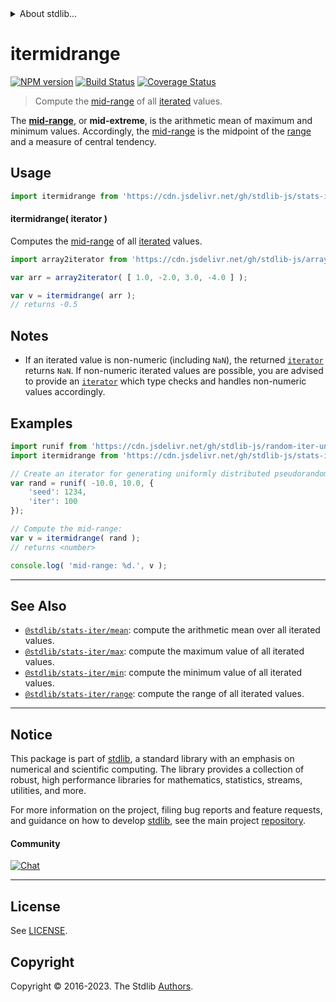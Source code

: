 <!--

@license Apache-2.0

Copyright (c) 2019 The Stdlib Authors.

Licensed under the Apache License, Version 2.0 (the "License");
you may not use this file except in compliance with the License.
You may obtain a copy of the License at

   http://www.apache.org/licenses/LICENSE-2.0

Unless required by applicable law or agreed to in writing, software
distributed under the License is distributed on an "AS IS" BASIS,
WITHOUT WARRANTIES OR CONDITIONS OF ANY KIND, either express or implied.
See the License for the specific language governing permissions and
limitations under the License.

-->


<details>
  <summary>
    About stdlib...
  </summary>
  <p>We believe in a future in which the web is a preferred environment for numerical computation. To help realize this future, we've built stdlib. stdlib is a standard library, with an emphasis on numerical and scientific computation, written in JavaScript (and C) for execution in browsers and in Node.js.</p>
  <p>The library is fully decomposable, being architected in such a way that you can swap out and mix and match APIs and functionality to cater to your exact preferences and use cases.</p>
  <p>When you use stdlib, you can be absolutely certain that you are using the most thorough, rigorous, well-written, studied, documented, tested, measured, and high-quality code out there.</p>
  <p>To join us in bringing numerical computing to the web, get started by checking us out on <a href="https://github.com/stdlib-js/stdlib">GitHub</a>, and please consider <a href="https://opencollective.com/stdlib">financially supporting stdlib</a>. We greatly appreciate your continued support!</p>
</details>

# itermidrange

[![NPM version][npm-image]][npm-url] [![Build Status][test-image]][test-url] [![Coverage Status][coverage-image]][coverage-url] <!-- [![dependencies][dependencies-image]][dependencies-url] -->

> Compute the [mid-range][mid-range] of all [iterated][mdn-iterator-protocol] values.

<section class="intro">

The [**mid-range**][mid-range], or **mid-extreme**, is the arithmetic mean of maximum and minimum values. Accordingly, the [mid-range][mid-range] is the midpoint of the [range][range] and a measure of central tendency.

</section>

<!-- /.intro -->

<!-- Package usage documentation. -->



<section class="usage">

## Usage

```javascript
import itermidrange from 'https://cdn.jsdelivr.net/gh/stdlib-js/stats-iter-midrange@v0.1.0-deno/mod.js';
```

#### itermidrange( iterator )

Computes the [mid-range][mid-range] of all [iterated][mdn-iterator-protocol] values.

```javascript
import array2iterator from 'https://cdn.jsdelivr.net/gh/stdlib-js/array-to-iterator@deno/mod.js';

var arr = array2iterator( [ 1.0, -2.0, 3.0, -4.0 ] );

var v = itermidrange( arr );
// returns -0.5
```

</section>

<!-- /.usage -->

<!-- Package usage notes. Make sure to keep an empty line after the `section` element and another before the `/section` close. -->

<section class="notes">

## Notes

-   If an iterated value is non-numeric (including `NaN`), the returned [`iterator`][mdn-iterator-protocol] returns `NaN`. If non-numeric iterated values are possible, you are advised to provide an [`iterator`][mdn-iterator-protocol] which type checks and handles non-numeric values accordingly.

</section>

<!-- /.notes -->

<!-- Package usage examples. -->

<section class="examples">

## Examples

<!-- eslint no-undef: "error" -->

```javascript
import runif from 'https://cdn.jsdelivr.net/gh/stdlib-js/random-iter-uniform@deno/mod.js';
import itermidrange from 'https://cdn.jsdelivr.net/gh/stdlib-js/stats-iter-midrange@v0.1.0-deno/mod.js';

// Create an iterator for generating uniformly distributed pseudorandom numbers:
var rand = runif( -10.0, 10.0, {
    'seed': 1234,
    'iter': 100
});

// Compute the mid-range:
var v = itermidrange( rand );
// returns <number>

console.log( 'mid-range: %d.', v );
```

</section>

<!-- /.examples -->

<!-- Section to include cited references. If references are included, add a horizontal rule *before* the section. Make sure to keep an empty line after the `section` element and another before the `/section` close. -->

<section class="references">

</section>

<!-- /.references -->

<!-- Section for related `stdlib` packages. Do not manually edit this section, as it is automatically populated. -->

<section class="related">

* * *

## See Also

-   <span class="package-name">[`@stdlib/stats-iter/mean`][@stdlib/stats/iter/mean]</span><span class="delimiter">: </span><span class="description">compute the arithmetic mean over all iterated values.</span>
-   <span class="package-name">[`@stdlib/stats-iter/max`][@stdlib/stats/iter/max]</span><span class="delimiter">: </span><span class="description">compute the maximum value of all iterated values.</span>
-   <span class="package-name">[`@stdlib/stats-iter/min`][@stdlib/stats/iter/min]</span><span class="delimiter">: </span><span class="description">compute the minimum value of all iterated values.</span>
-   <span class="package-name">[`@stdlib/stats-iter/range`][@stdlib/stats/iter/range]</span><span class="delimiter">: </span><span class="description">compute the range of all iterated values.</span>

</section>

<!-- /.related -->

<!-- Section for all links. Make sure to keep an empty line after the `section` element and another before the `/section` close. -->


<section class="main-repo" >

* * *

## Notice

This package is part of [stdlib][stdlib], a standard library with an emphasis on numerical and scientific computing. The library provides a collection of robust, high performance libraries for mathematics, statistics, streams, utilities, and more.

For more information on the project, filing bug reports and feature requests, and guidance on how to develop [stdlib][stdlib], see the main project [repository][stdlib].

#### Community

[![Chat][chat-image]][chat-url]

---

## License

See [LICENSE][stdlib-license].


## Copyright

Copyright &copy; 2016-2023. The Stdlib [Authors][stdlib-authors].

</section>

<!-- /.stdlib -->

<!-- Section for all links. Make sure to keep an empty line after the `section` element and another before the `/section` close. -->

<section class="links">

[npm-image]: http://img.shields.io/npm/v/@stdlib/stats-iter-midrange.svg
[npm-url]: https://npmjs.org/package/@stdlib/stats-iter-midrange

[test-image]: https://github.com/stdlib-js/stats-iter-midrange/actions/workflows/test.yml/badge.svg?branch=v0.1.0
[test-url]: https://github.com/stdlib-js/stats-iter-midrange/actions/workflows/test.yml?query=branch:v0.1.0

[coverage-image]: https://img.shields.io/codecov/c/github/stdlib-js/stats-iter-midrange/main.svg
[coverage-url]: https://codecov.io/github/stdlib-js/stats-iter-midrange?branch=main

<!--

[dependencies-image]: https://img.shields.io/david/stdlib-js/stats-iter-midrange.svg
[dependencies-url]: https://david-dm.org/stdlib-js/stats-iter-midrange/main

-->

[chat-image]: https://img.shields.io/gitter/room/stdlib-js/stdlib.svg
[chat-url]: https://app.gitter.im/#/room/#stdlib-js_stdlib:gitter.im

[stdlib]: https://github.com/stdlib-js/stdlib

[stdlib-authors]: https://github.com/stdlib-js/stdlib/graphs/contributors

[umd]: https://github.com/umdjs/umd
[es-module]: https://developer.mozilla.org/en-US/docs/Web/JavaScript/Guide/Modules

[deno-url]: https://github.com/stdlib-js/stats-iter-midrange/tree/deno
[umd-url]: https://github.com/stdlib-js/stats-iter-midrange/tree/umd
[esm-url]: https://github.com/stdlib-js/stats-iter-midrange/tree/esm
[branches-url]: https://github.com/stdlib-js/stats-iter-midrange/blob/main/branches.md

[stdlib-license]: https://raw.githubusercontent.com/stdlib-js/stats-iter-midrange/main/LICENSE

[range]: https://en.wikipedia.org/wiki/Range_%28statistics%29

[mid-range]: https://en.wikipedia.org/wiki/Mid-range

[mdn-iterator-protocol]: https://developer.mozilla.org/en-US/docs/Web/JavaScript/Reference/Iteration_protocols#The_iterator_protocol

<!-- <related-links> -->

[@stdlib/stats/iter/mean]: https://github.com/stdlib-js/stats-iter-mean/tree/deno

[@stdlib/stats/iter/max]: https://github.com/stdlib-js/stats-iter-max/tree/deno

[@stdlib/stats/iter/min]: https://github.com/stdlib-js/stats-iter-min/tree/deno

[@stdlib/stats/iter/range]: https://github.com/stdlib-js/stats-iter-range/tree/deno

<!-- </related-links> -->

</section>

<!-- /.links -->

